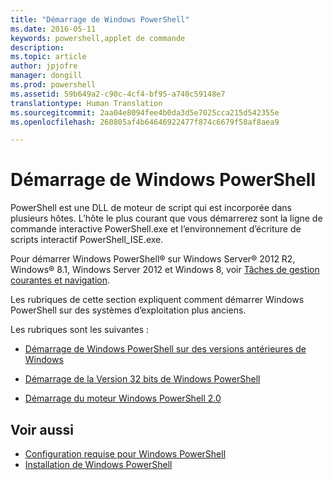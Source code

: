 ```yaml
---
title: "Démarrage de Windows PowerShell"
ms.date: 2016-05-11
keywords: powershell,applet de commande
description: 
ms.topic: article
author: jpjofre
manager: dongill
ms.prod: powershell
ms.assetid: 59b649a2-c90c-4cf4-bf95-a740c59148e7
translationtype: Human Translation
ms.sourcegitcommit: 2aa04e8094fee4b0da3d5e7025cca215d542355e
ms.openlocfilehash: 260805af4b64646922477f874c6679f58af8aea9

---
```


# Démarrage de Windows PowerShell
PowerShell est une DLL de moteur de script qui est incorporée dans plusieurs hôtes.  L’hôte le plus courant que vous démarrerez sont la ligne de commande interactive PowerShell.exe et l’environnement d’écriture de scripts interactif PowerShell_ISE.exe.  

Pour démarrer Windows PowerShell® sur Windows Server® 2012 R2, Windows® 8.1, Windows Server 2012 et Windows 8, voir [Tâches de gestion courantes et navigation](http://technet.microsoft.com/library/hh831491.aspx).

Les rubriques de cette section expliquent comment démarrer Windows PowerShell sur des systèmes d’exploitation plus anciens.

Les rubriques sont les suivantes :

-   [Démarrage de Windows PowerShell sur des versions antérieures de Windows](Starting-Windows-PowerShell-on-Earlier-Versions-of-Windows.md)

-   [Démarrage de la Version 32 bits de Windows PowerShell](Starting-the-32-Bit-Version-of-Windows-PowerShell.md)

-   [Démarrage du moteur Windows PowerShell 2.0](Starting-the-Windows-PowerShell-2.0-Engine.md)

## Voir aussi
- [Configuration requise pour Windows PowerShell](Windows-PowerShell-System-Requirements.md)
- [Installation de Windows PowerShell](Installing-Windows-PowerShell.md)




<!--HONumber=Oct16_HO3-->



